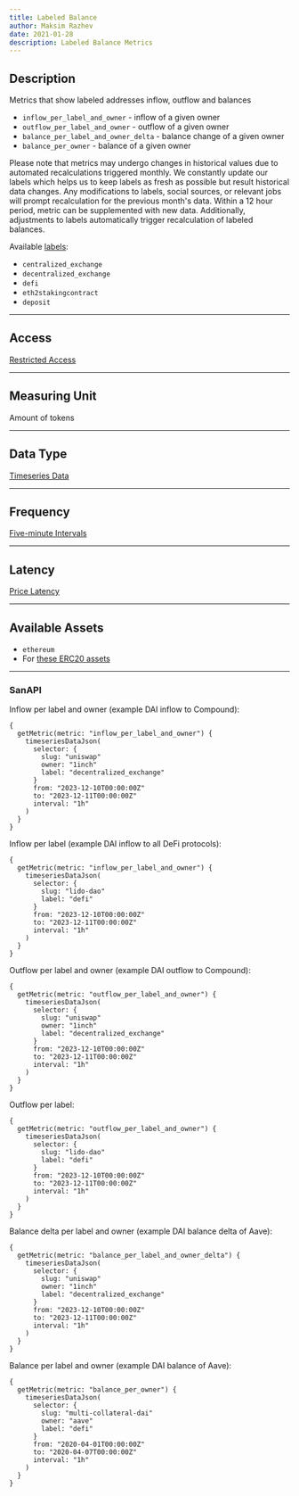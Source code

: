 ```yaml
---
title: Labeled Balance
author: Maksim Razhev
date: 2021-01-28
description: Labeled Balance Metrics
---
```


## Description
Metrics that show labeled addresses inflow, outflow and balances

* `inflow_per_label_and_owner` - inflow of a given owner
* `outflow_per_label_and_owner` - outflow of a given owner
* `balance_per_label_and_owner_delta` - balance change of a given owner
* `balance_per_owner` - balance of a given owner

Please note that metrics may undergo changes in historical values due to automated recalculations triggered monthly. We constantly update our labels which helps us to keep labels as fresh as possible but result historical data changes. Any modifications to labels, social sources, or relevant jobs will prompt recalculation for the previous month's data. Within a 12 hour period, metric can be supplemented with new data. Additionally, adjustments to labels automatically trigger recalculation of labeled balances.

Available [labels](/labels):
* `centralized_exchange`
* `decentralized_exchange`
* `defi`
* `eth2stakingcontract`
* `deposit`

---

## Access

[Restricted Access](/metrics/details/access#restricted-access)

---

## Measuring Unit
Amount of tokens

---

## Data Type
[Timeseries Data](/metrics/details/data-type#timeseries-data)

---

## Frequency
[Five-minute Intervals](/metrics/details/frequency#five-minute-frequency)

---

## Latency
[Price Latency](/metrics/details/latency#price-latency)

---

## Available Assets
* `ethereum`
* For [these ERC20 assets](<https://api.santiment.net/graphiql?query=%7B%0A%20%20getMetric(metric%3A%20%22inflow_per_label_and_owner%22)%7B%0A%20%20%20%20metadata%7B%0A%20%20%20%20%20%20availableSlugs%0A%20%20%20%20%7D%0A%20%20%7D%0A%7D>)

---

### SanAPI
Inflow per label and owner (example DAI inflow to Compound):
```graphql-explorer
{
  getMetric(metric: "inflow_per_label_and_owner") {
    timeseriesDataJson(
      selector: {
        slug: "uniswap"
      	owner: "1inch"
      	label: "decentralized_exchange"
      }
      from: "2023-12-10T00:00:00Z"
      to: "2023-12-11T00:00:00Z"
      interval: "1h"
    )
  }
}
```

Inflow per label (example DAI inflow to all DeFi protocols):
```graphql-explorer
{
  getMetric(metric: "inflow_per_label_and_owner") {
    timeseriesDataJson(
      selector: {
        slug: "lido-dao"
      	label: "defi"
      }
      from: "2023-12-10T00:00:00Z"
      to: "2023-12-11T00:00:00Z"
      interval: "1h"
    )
  }
}
```

Outflow per label and owner (example DAI outflow to Compound):
```graphql-explorer
{
  getMetric(metric: "outflow_per_label_and_owner") {
    timeseriesDataJson(
      selector: {
        slug: "uniswap"
      	owner: "1inch"
      	label: "decentralized_exchange"
      }
      from: "2023-12-10T00:00:00Z"
      to: "2023-12-11T00:00:00Z"
      interval: "1h"
    )
  }
}
```

Outflow per label:
```graphql-explorer
{
  getMetric(metric: "outflow_per_label_and_owner") {
    timeseriesDataJson(
      selector: {
        slug: "lido-dao"
      	label: "defi"
      }
      from: "2023-12-10T00:00:00Z"
      to: "2023-12-11T00:00:00Z"
      interval: "1h"
    )
  }
}
```

Balance delta per label and owner (example DAI balance delta of Aave):
```graphql-explorer
{
  getMetric(metric: "balance_per_label_and_owner_delta") {
    timeseriesDataJson(
      selector: {
        slug: "uniswap"
      	owner: "1inch"
      	label: "decentralized_exchange"
      }
      from: "2023-12-10T00:00:00Z"
      to: "2023-12-11T00:00:00Z"
      interval: "1h"
    )
  }
}
```

Balance per label and owner (example DAI balance of Aave):
```graphql-explorer
{
  getMetric(metric: "balance_per_owner") {
    timeseriesDataJson(
      selector: {
        slug: "multi-collateral-dai"
      	owner: "aave"
      	label: "defi"
      }
      from: "2020-04-01T00:00:00Z"
      to: "2020-04-07T00:00:00Z"
      interval: "1h"
    )
  }
}
```
